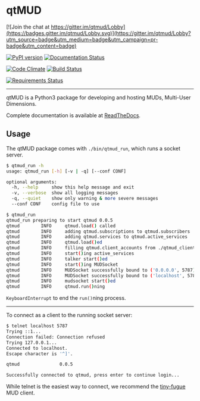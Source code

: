 # qtMUD

[![Join the chat at https://gitter.im/qtmud/Lobby](https://badges.gitter.im/qtmud/Lobby.svg)](https://gitter.im/qtmud/Lobby?utm_source=badge&utm_medium=badge&utm_campaign=pr-badge&utm_content=badge)

[![PyPI version](https://badge.fury.io/py/qtmud.svg)](https://badge.fury.io/py/qtmud)
[![Documentation Status](https://readthedocs.org/projects/qtmud/badge/?version=latest)](http://qtmud.readthedocs.io/en/latest/?badge=latest)

[![Code Climate](https://codeclimate.com/github/emsenn/qtmud/badges/gpa.svg)](https://codeclimate.com/github/emsenn/qtmud)
[![Build Status](https://travis-ci.org/emsenn/qtmud.svg?branch=master)](https://travis-ci.org/emsenn/qtmud)

[![Requirements Status](https://requires.io/github/emsenn/qtmud/requirements.svg?branch=master)](https://requires.io/github/emsenn/qtmud/requirements/?branch=master)

------

qtMUD is a Python3 package for developing and hosting MUDs, Multi-User 
Dimensions.

Complete documentation is available at 
[ReadTheDocs](http://qtmud.readthedocs.io/en/latest/).


## Usage

The qtMUD package comes with `./bin/qtmud_run`, which runs a socket server.


```bash
$ qtmud_run -h
usage: qtmud_run [-h] [-v | -q] [--conf CONF]

optional arguments:
  -h, --help     show this help message and exit
  -v, --verbose  show all logging messages
  -q, --quiet    show only warning & more severe messages
  --conf CONF    config file to use

$ qtmud_run
qtmud_run preparing to start qtmud 0.0.5
qtmud        INFO     qtmud.load() called
qtmud        INFO     adding qtmud.subscriptions to qtmud.subscribers
qtmud        INFO     adding qtmud.services to qtmud.active_services
qtmud        INFO     qtmud.load()ed
qtmud        INFO     filling qtmud.client_accounts from ./qtmud_client_accounts.p
qtmud        INFO     start()ing active_services
qtmud        INFO     talker start()ed
qtmud        INFO     start()ing MUDSocket
qtmud        INFO     MUDSocket successfully bound to ('0.0.0.0', 5787)
qtmud        INFO     MUDSocket successfully bound to ('localhost', 5788, 0, 0)
qtmud        INFO     mudsocket start()ed
qtmud        INFO     qtmud.run()ning
```
`KeyboardInterrupt` to end the `run()`ning process.

---

To connect as a client to the running socket server:

```bash
$ telnet localhost 5787
Trying ::1...
Connection failed: Connection refused
Trying 127.0.0.1...
Connected to localhost.
Escape character is '^]'.

qtmud               0.0.5

Successfully connected to qtmud, press enter to continue login...
```
While telnet is the easiest way to connect, we recommend the 
[tiny-fugue](https://github.com/kruton/tinyfugue) MUD client.